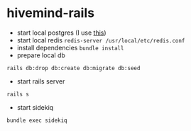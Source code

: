 # hivemind-rails

- start local postgres (I use [this](https://www.postgresql.org/download/))
- start local redis `redis-server /usr/local/etc/redis.conf`
- install dependencies `bundle install`
- prepare local db
```
rails db:drop db:create db:migrate db:seed
```

- start rails server
```
rails s
```

- start sidekiq
```
bundle exec sidekiq
```
